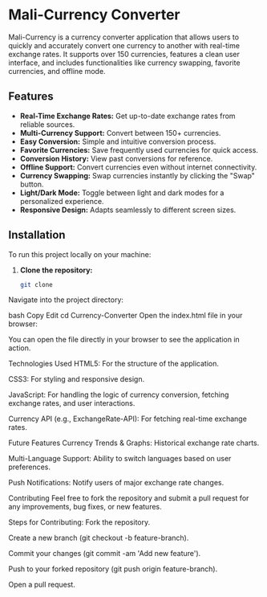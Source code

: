 # Mali-Currency Converter

Mali-Currency is a currency converter application that allows users to quickly and accurately convert one currency to another with real-time exchange rates. It supports over 150 currencies, features a clean user interface, and includes functionalities like currency swapping, favorite currencies, and offline mode.

## Features

- **Real-Time Exchange Rates:** Get up-to-date exchange rates from reliable sources.
- **Multi-Currency Support:** Convert between 150+ currencies.
- **Easy Conversion:** Simple and intuitive conversion process.
- **Favorite Currencies:** Save frequently used currencies for quick access.
- **Conversion History:** View past conversions for reference.
- **Offline Support:** Convert currencies even without internet connectivity.
- **Currency Swapping:** Swap currencies instantly by clicking the "Swap" button.
- **Light/Dark Mode:** Toggle between light and dark modes for a personalized experience.
- **Responsive Design:** Adapts seamlessly to different screen sizes.

## Installation

To run this project locally on your machine:

1. **Clone the repository:**

   ```bash
   git clone 
Navigate into the project directory:

bash
Copy
Edit
cd Currency-Converter
Open the index.html file in your browser:

You can open the file directly in your browser to see the application in action.

Technologies Used
HTML5: For the structure of the application.

CSS3: For styling and responsive design.

JavaScript: For handling the logic of currency conversion, fetching exchange rates, and user interactions.

Currency API (e.g., ExchangeRate-API): For fetching real-time exchange rates.

Future Features
Currency Trends & Graphs: Historical exchange rate charts.

Multi-Language Support: Ability to switch languages based on user preferences.

Push Notifications: Notify users of major exchange rate changes.

Contributing
Feel free to fork the repository and submit a pull request for any improvements, bug fixes, or new features.

Steps for Contributing:
Fork the repository.

Create a new branch (git checkout -b feature-branch).

Commit your changes (git commit -am 'Add new feature').

Push to your forked repository (git push origin feature-branch).

Open a pull request.
